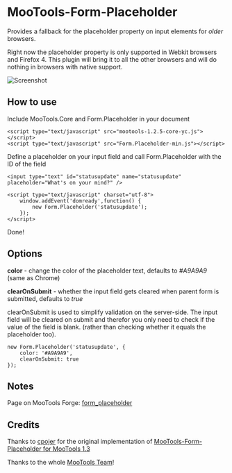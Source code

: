 MooTools-Form-Placeholder
===========

Provides a fallback for the placeholder property on input elements for *older* browsers.

Right now the placeholder property is only supported in Webkit browsers and Firefox 4.
This plugin will bring it to all the other browsers and will do nothing in browsers with native support.

![Screenshot](http://github.com/MSchmidt/mootools-form-placeholder/raw/master/screenshot.jpg)

How to use
----------

Include MooTools.Core and Form.Placeholder in your document

	<script type="text/javascript" src="mootools-1.2.5-core-yc.js"></script>
	<script type="text/javascript" src="Form.Placeholder-min.js"></script>

Define a placeholder on your input field and call Form.Placeholder with the ID of the field

	<input type="text" id="statusupdate" name="statusupdate" placeholder="What's on your mind?" />
	
	<script type="text/javascript" charset="utf-8">
		window.addEvent('domready',function() {
			new Form.Placeholder('statusupdate');
		});
	</script>

Done!

Options
-------

**color** - change the color of the placeholder text, defaults to *#A9A9A9* (same as Chrome)

**clearOnSubmit** - whether the input field gets cleared when parent form is submitted, defaults to *true*

clearOnSubmit is used to simplify validation on the server-side. The input field will be cleared on submit and therefor you only need
to check if the value of the field is blank. (rather than checking whether it equals the placeholder too).

	new Form.Placeholder('statusupdate', {
		color: '#A9A9A9',
		clearOnSubmit: true
	});

Notes
-----

Page on MooTools Forge: [form_placeholder](http://mootools.net/forge/p/form_placeholder "Page on MooTools Forge")

Credits
-------

Thanks to [cpojer](http://github.com/cpojer) for the original implementation
of [MooTools-Form-Placeholder for MooTools 1.3](http://github.com/cpojer/mootools-form-placeholder)

Thanks to the whole [MooTools Team](http://mootools.net/developers)!